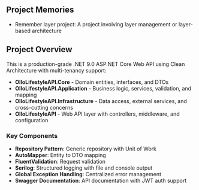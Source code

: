 ## Project Memories

- Remember layer project: A project involving layer management or layer-based architecture

## Project Overview

This is a production-grade .NET 9.0 ASP.NET Core Web API using Clean Architecture with multi-tenancy support:

- **OlloLifestyleAPI.Core** - Domain entities, interfaces, and DTOs
- **OlloLifestyleAPI.Application** - Business logic, services, validation, and mapping
- **OlloLifestyleAPI.Infrastructure** - Data access, external services, and cross-cutting concerns
- **OlloLifestyleAPI** - Web API layer with controllers, middleware, and configuration

### Key Components
- **Repository Pattern**: Generic repository with Unit of Work
- **AutoMapper**: Entity to DTO mapping
- **FluentValidation**: Request validation
- **Serilog**: Structured logging with file and console output
- **Global Exception Handling**: Centralized error management
- **Swagger Documentation**: API documentation with JWT auth support